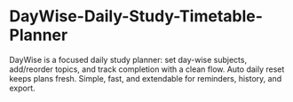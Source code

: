 # DayWise-Daily-Study-Timetable-Planner
DayWise is a focused daily study planner: set day-wise subjects, add/reorder topics, and track completion with a clean flow. Auto daily reset keeps plans fresh. Simple, fast, and extendable for reminders, history, and export.
